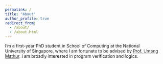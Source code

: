 ```yaml
---
permalink: /
title: "About"
author_profile: true
redirect_from: 
  - /about/
  - /about.html
---
```


I’m a first-year PhD student in School of Computing at the National University of Singapore, where I am fortunate to be advised by [Prof. Umang Mathur](https://www.comp.nus.edu.sg/~umathur/). I am broadly interested in program verification and logics.
